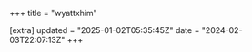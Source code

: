 +++
title = "wyattxhim"

[extra]
updated = "2025-01-02T05:35:45Z"
date = "2024-02-03T22:07:13Z"
+++

<!-- empty -->